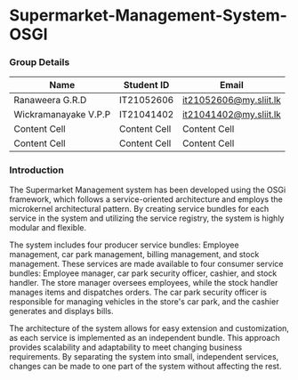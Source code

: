 # Supermarket-Management-System-OSGI


### Group Details

| Name          | Student ID    | Email         |
| ------------- | ------------- | ------------- |
| Ranaweera G.R.D | IT21052606  | it21052606@my.sliit.lk |
| Wickramanayake V.P.P  | IT21041402  | it21041402@my.sliit.lk  |
| Content Cell  | Content Cell  | Content Cell  |
| Content Cell  | Content Cell  | Content Cell  |

### Introduction

<p>
The Supermarket Management system has been developed using the OSGi framework, which follows a service-oriented architecture and employs the microkernel architectural pattern. By creating service bundles for each service in the system and utilizing the service registry, the system is highly modular and flexible.
</p>
<p>
The system includes four producer service bundles: Employee management, car park management, billing management, and stock management. These services are made available to four consumer service bundles: Employee manager, car park security officer, cashier, and stock handler. The store manager oversees employees, while the stock handler manages items and dispatches orders. The car park security officer is responsible for managing vehicles in the store's car park, and the cashier generates and displays bills.
</p>
<p>
The architecture of the system allows for easy extension and customization, as each service is implemented as an independent bundle. This approach provides scalability and adaptability to meet changing business requirements. By separating the system into small, independent services, changes can be made to one part of the system without affecting the rest.
</p>
